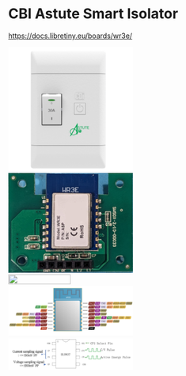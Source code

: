 # CBI Astute Smart Isolator

https://docs.libretiny.eu/boards/wr3e/

<img src="img.png" width="50%" height="50%">
<img src="img_1.png" width="50%" height="50%">
<img src="img_2.png" width="50%" height="50%">
<img src="img_3.png" width="50%" height="50%">
<img src="img_4.png" width="50%" height="50%">